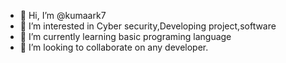 - 👋 Hi, I’m @kumaark7
- 👀 I’m interested in Cyber security,Developing project,software
- 🌱 I’m currently learning basic programing language
- 💞️ I’m looking to collaborate on any developer. 

<!---
kumaark7/kumaark7 is a ✨ special ✨ repository because its `README.md` (this file) appears on your GitHub profile.
You can click the Preview link to take a look at your changes.
--->
